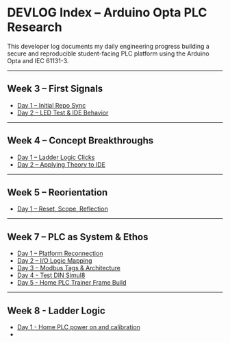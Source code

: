 # DEVLOG Index – Arduino Opta PLC Research

This developer log documents my daily engineering progress building a secure and reproducible student-facing PLC platform using the Arduino Opta and IEC 61131-3.

---

## Week 3 – First Signals

- [Day 1 – Initial Repo Sync](./week03_day01_0521_initial_sync.md)
- [Day 2 – LED Test & IDE Behavior](./week03_day02_0522_led_test.md)

---

## Week 4 – Concept Breakthroughs

- [Day 1 – Ladder Logic Clicks](./week04_day01_0530_ladder_breakthrough.md)
- [Day 2 – Applying Theory to IDE](./week04_day02_0602_theory_applied.md)

---

## Week 5 – Reorientation

- [Day 1 – Reset, Scope, Reflection](./week05_day01_0613_reset_and_scope.md)

---

## Week 7 – PLC as System & Ethos

- [Day 1 – Platform Reconnection](./week07_day01_0616_plc_reset.md)
- [Day 2 – I/O Logic Mapping](./week07_day02_0617_io_logic_map.md)
- [Day 3 – Modbus Tags & Architecture](./week07_day03_0618_modbus_and_tags.md)
- [Day 4 - Test DIN Simul8](./week07_day04_0619_test_DIN_Simul8.md)
- [Day 5 - Home PLC Trainer Frame Build](./week07_day05_0620_Home_PLC_Trainer_Frame.md)

---

## Week 8 - Ladder Logic

- [Day 1 - Home PLC power on and calibration](./week08_day01_home_stack_power_on.md)
- 
